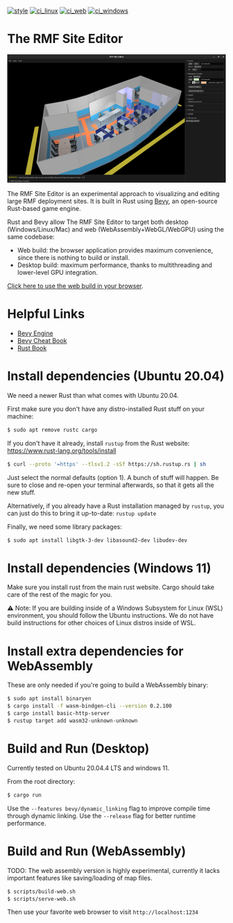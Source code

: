 [![style](https://github.com/open-rmf/rmf_site/actions/workflows/style.yaml/badge.svg)](https://github.com/open-rmf/rmf_site/actions/workflows/style.yaml)
[![ci_linux](https://github.com/open-rmf/rmf_site/actions/workflows/ci_linux.yaml/badge.svg)](https://github.com/open-rmf/rmf_site/actions/workflows/ci_linux.yaml)
[![ci_web](https://github.com/open-rmf/rmf_site/actions/workflows/ci_web.yaml/badge.svg)](https://github.com/open-rmf/rmf_site/actions/workflows/ci_web.yaml)
[![ci_windows](https://github.com/open-rmf/rmf_site/actions/workflows/ci_windows.yaml/badge.svg)](https://github.com/open-rmf/rmf_site/actions/workflows/ci_windows.yaml)

# The RMF Site Editor

![Office world](media/office.png)

The RMF Site Editor is an experimental approach to visualizing and editing large RMF deployment sites.
It is built in Rust using [Bevy](https://bevyengine.org/), an open-source Rust-based game engine.

Rust and Bevy allow The RMF Site Editor to target both desktop (Windows/Linux/Mac) and web (WebAssembly+WebGL/WebGPU) using the same codebase:
 * Web build: the browser application provides maximum convenience, since there is nothing to build or install.
 * Desktop build: maximum performance, thanks to multithreading and lower-level GPU integration.

[Click here to use the web build in your browser](https://open-rmf.github.io/rmf_site/).

# Helpful Links

 * [Bevy Engine](https://bevyengine.org/)
 * [Bevy Cheat Book](https://bevy-cheatbook.github.io/)
 * [Rust Book](https://doc.rust-lang.org/stable/book/)

# Install dependencies (Ubuntu 20.04)

We need a newer Rust than what comes with Ubuntu 20.04.

First make sure you don't have any distro-installed Rust stuff on your machine:
```bash
$ sudo apt remove rustc cargo
```

If you don't have it already, install `rustup` from the Rust website: https://www.rust-lang.org/tools/install
```bash
$ curl --proto '=https' --tlsv1.2 -sSf https://sh.rustup.rs | sh
```
Just select the normal defaults (option 1).
A bunch of stuff will happen. Be sure to close and re-open your terminal afterwards, so that it gets all the new stuff.

Alternatively, if you already have a Rust installation managed by `rustup`, you can just do this to bring it up-to-date: `rustup update`

Finally, we need some library packages:
```bash
$ sudo apt install libgtk-3-dev libasound2-dev libudev-dev
```

# Install dependencies (Windows 11)

Make sure you install rust from the main rust website. Cargo should take care of the rest of the magic for you.

⚠️ Note: If you are building inside of a Windows Subsystem for Linux (WSL) environment, you should follow the Ubuntu instructions. We do not have build instructions for other choices of Linux distros inside of WSL.

# Install extra dependencies for WebAssembly

These are only needed if you're going to build a WebAssembly binary:
```bash
$ sudo apt install binaryen
$ cargo install -f wasm-bindgen-cli --version 0.2.100
$ cargo install basic-http-server
$ rustup target add wasm32-unknown-unknown
```

# Build and Run (Desktop)

Currently tested on Ubuntu 20.04.4 LTS and windows 11.

From the root directory:

```bash
$ cargo run
```

Use the `--features bevy/dynamic_linking` flag to improve compile time through dynamic linking.
Use the `--release` flag for better runtime performance.

# Build and Run (WebAssembly)

TODO: The web assembly version is highly experimental, currently it lacks important features like
saving/loading of map files.

```bash
$ scripts/build-web.sh
$ scripts/serve-web.sh
```

Then use your favorite web browser to visit `http://localhost:1234`
